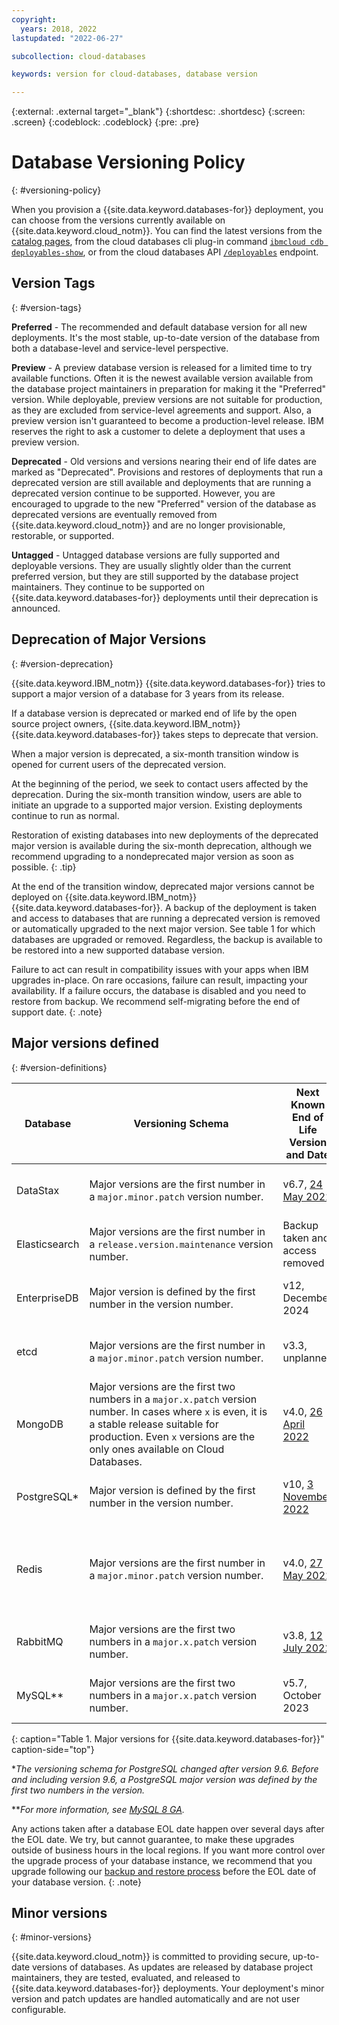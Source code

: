 ```yaml
---
copyright:
  years: 2018, 2022
lastupdated: "2022-06-27"

subcollection: cloud-databases

keywords: version for cloud-databases, database version

---
```


{:external: .external target="_blank"}
{:shortdesc: .shortdesc}
{:screen: .screen}
{:codeblock: .codeblock}
{:pre: .pre}


# Database Versioning Policy
{: #versioning-policy}

When you provision a {{site.data.keyword.databases-for}} deployment, you can choose from the versions currently available on {{site.data.keyword.cloud_notm}}. You can find the latest versions from the [catalog pages](https://cloud.ibm.com/catalog?category=databases), from the cloud databases cli plug-in command [`ibmcloud cdb deployables-show`](/docs/databases-cli-plugin?topic=databases-cli-plugin-cdb-reference#deployables-show), or from the cloud databases API [`/deployables`](https://cloud.ibm.com/apidocs/cloud-databases-api#get-all-deployable-databases) endpoint.

## Version Tags
{: #version-tags}

**Preferred** - The recommended and default database version for all new deployments. It's the most stable, up-to-date version of the database from both a database-level and service-level perspective.

**Preview** - A preview database version is released for a limited time to try available functions. Often it is the newest available version available from the database project maintainers in preparation for making it the "Preferred" version. While deployable, preview versions are not suitable for production, as they are excluded from service-level agreements and support. Also, a preview version isn't guaranteed to become a production-level release. IBM reserves the right to ask a customer to delete a deployment that uses a preview version.

**Deprecated** - Old versions and versions nearing their end of life dates are marked as "Deprecated". Provisions and restores of deployments that run a deprecated version are still available and deployments that are running a deprecated version continue to be supported. However, you are encouraged to upgrade to the new "Preferred" version of the database as deprecated versions are eventually removed from {{site.data.keyword.cloud_notm}} and are no longer provisionable, restorable, or supported. 

**Untagged** - Untagged database versions are fully supported and deployable versions. They are usually slightly older than the current preferred version, but they are still supported by the database project maintainers. They continue to be supported on {{site.data.keyword.databases-for}} deployments until their deprecation is announced.

## Deprecation of Major Versions
{: #version-deprecation}

{{site.data.keyword.IBM_notm}} {{site.data.keyword.databases-for}} tries to support a major version of a database for 3 years from its release. 

If a database version is deprecated or marked end of life by the open source project owners, {{site.data.keyword.IBM_notm}} {{site.data.keyword.databases-for}} takes steps to deprecate that version.

When a major version is deprecated, a six-month transition window is opened for current users of the deprecated version.

At the beginning of the period, we seek to contact users affected by the deprecation. During the six-month transition window, users are able to initiate an upgrade to a supported major version. Existing deployments continue to run as normal.

Restoration of existing databases into new deployments of the deprecated major version is available during the six-month deprecation, although we recommend upgrading to a nondeprecated major version as soon as possible.
{: .tip}

At the end of the transition window, deprecated major versions cannot be deployed on {{site.data.keyword.IBM_notm}} {{site.data.keyword.databases-for}}. A backup of the deployment is taken and access to databases that are running a deprecated version is removed or automatically upgraded to the next major version. See table 1 for which databases are upgraded or removed. Regardless, the backup is available to be restored into a new supported database version.

Failure to act can result in compatibility issues with your apps when IBM upgrades in-place. On rare occasions, failure can result, impacting your availability. If a failure occurs, the database is disabled and you need to restore from backup. We recommend self-migrating before the end of support date.
{: .note}

## Major versions defined
{: #version-definitions}

Database | Versioning Schema | Next Known End of Life Version and Date | End of Life procedure |
--------- | --------- | --------- | --------- |
DataStax | Major versions are the first number in a `major.minor.patch` version number. | v6.7, [24 May 2022](https://www.ibm.com/cloud/blog/announcements/databases-for-datastax-6-7-end-of-life-in-may-2022) | Backup taken and access removed|  
Elasticsearch | Major versions are the first number in a `release.version.maintenance` version number.| Backup taken and access removed|  
EnterpriseDB | Major version is defined by the first number in the version number. | v12, December 2024 | Backup taken and access removed|  
etcd | Major versions are the first number in a `major.minor.patch` version number. | v3.3, unplanned | Backup taken and access removed|  
MongoDB | Major versions are the first two numbers in a `major.x.patch` version number. In cases where `x` is even, it is a stable release suitable for production. Even `x` versions are the only ones available on Cloud Databases. | v4.0, [26 April 2022](https://www.ibm.com/cloud/blog/announcements/databases-for-mongodb-40-end-of-life-in-april-2022) | Automatically upgraded in place to next Major version|
PostgreSQL* | Major version is defined by the first number in the version number. | v10, [3 November 2022](https://www.ibm.com/cloud/blog/announcements/ibm-cloud-databases-for-postgresql-10-end-of-life-in-november-2022)| Backup taken and access removed|  
Redis | Major versions are the first number in a `major.minor.patch` version number. | v4.0, [27 May 2022](https://www.ibm.com/cloud/blog/announcements/ibm-cloud-databases-for-redis-4-end-of-life-in-march-2022) | Automatically upgraded in place to next Major version only for Redis 4 to Redis 5|  
RabbitMQ | Major versions are the first two numbers in a `major.x.patch` version number. | v3.8, [12 July 2022](https://www.ibm.com/cloud/blog/announcements/messages-for-rabbitmq-38-end-of-life-in-july-2022) | Backup taken and access removed|  
MySQL** | Major versions are the first two numbers in a `major.x.patch` version number. | v5.7, October 2023 | Backup taken and access removed|  
{: caption="Table 1. Major versions for {{site.data.keyword.databases-for}}" caption-side="top"}

**The versioning schema for PostgreSQL changed after version 9.6. Before and including version 9.6, a PostgreSQL major version was defined by the first two numbers in the version.*

***For more information, see [MySQL 8 GA](/docs/databases-for-mysql?topic=databases-for-mysql-mysql8-ga).*

Any actions taken after a database EOL date happen over several days after the EOL date. We try, but cannot guarantee, to make these upgrades outside of business hours in the local regions. If you want more control over the upgrade process of your database instance, we recommend that you upgrade following our [backup and restore process](/docs/cloud-databases?topic=cloud-databases-dashboard-backups) before the EOL date of your database version.
{: .note}

## Minor versions
{: #minor-versions}

{{site.data.keyword.cloud_notm}} is committed to providing secure, up-to-date versions of databases. As updates are released by database project maintainers, they are tested, evaluated, and released to {{site.data.keyword.databases-for}} deployments. Your deployment's minor version and patch updates are handled automatically and are not user configurable. 
